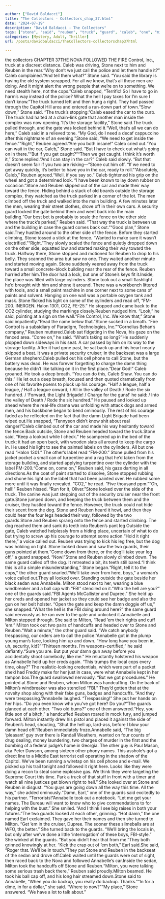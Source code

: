 ```yaml
---

author: ["David Baldacci"]
title: "The Collectors - Collectors_chap_37.html"
date: "2024-07-19"
description: "David Baldacci - The Collectors"
tags: ["stone", "said", "reuben", "truck", "guard", "caleb", "one", "milton", "way", "back", "car", "fence", "annabelle", "right", "gate", "get", "two", "damn", "toward", "started", "took", "read", "looked", "dog", "know"]
categories: [Mystery, Adult, Thriller]
url: /posts/davidbaldacci/TheCollectors-collectorschap37html

---
```


the collectors
CHAPTER 37THE NOVA FOLLOWED THE FIRE Control, Inc., truck at a discreet distance. Caleb was driving, Stone next to him and Reuben in the rear.“Why don’t we just call the police and let them handle it?” Caleb complained.“And tell them what?” Stone said. “You said the library is having the old system scrapped. For all we know, that’s all those men are doing. And it might alert the wrong people that we’re on to something. We need stealth here, not the cops.”Caleb snapped, “Terrific! So I have to go in harm’s way instead of the police? What the hell I pay taxes for I’m sure I don’t know.”The truck turned left and then hung a right. They had passed through the Capitol Hill area and entered a run-down part of town.“Slow down,” Stone said. “The truck’s stopping.”Caleb eased the car to the curb. The truck had halted at a chain-link gate that another man inside the complex was now opening.“It’s the storage facility,” Stone said.The truck pulled through, and the gate was locked behind it.“Well, that’s all we can do here,” Caleb said in a relieved tone. “My God, do I need a decaf cappuccino after this nightmare of an evening.”Stone said, “We need to get inside the fence.”“Right,” Reuben agreed.“Are you both insane!” Caleb cried out.“You can wait in the car, Caleb,” Stone said. “But I have to check out what’s going on in there.”“But if you get caught?”“Then we get caught. I think it’s worth it,” Stone replied.“And I can stay in the car?” Caleb said slowly. “But that doesn’t seem fair if you two are risking—”Stone cut him off. “If we need to get away quickly, it’s better to have you in the car, ready to roll.”“Absolutely, Caleb,” Reuben agreed.“Well, if you say so.” Caleb tightened his grip on the wheel and got a determined look. “I have been known to lay down rubber on occasion.”Stone and Reuben slipped out of the car and made their way toward the fence. Hiding behind a stack of old boards outside the storage complex, they watched as the truck parked in a corner of the lot. The men climbed off the truck and walked into the main building. A few minutes later the men, wearing their street clothes, drove off in their own cars. A security guard locked the gate behind them and went back into the main building.“Our best bet is probably to scale the fence on the other side where the truck’s parked,” Reuben said. “That way the truck is between us and the building in case the guard comes back out.”“Good plan,” Stone said.They hustled around to the other side of the fence. Before they started climbing, Stone tossed a stick at the fence. “Wanted to make sure it wasn’t electrified.”“Right.”They slowly scaled the fence and quietly dropped down on the other side, squatted low and started making their way toward the truck. Halfway there, Stone stopped and motioned for Reuben to drop to his belly. They scanned the area but saw no one. They waited another minute and started moving again. Stone suddenly veered away from the truck toward a small concrete-block building near the rear of the fence. Reuben hurried after him.The door had a lock, but one of Stone’s keys fit it.Inside, the place was filled with large cylinders. Stone took out a small flashlight he’d brought with him and shone it around. There was a workbench littered with tools, and a small paint machine in one corner next to some cans of paints and solvent. Hanging on one wall was a portable oxygen tank and mask. Stone flicked his light on some of the cylinders and read off, “FM-200. INERGEN. Halon 1301, CO2, FE-25.” He stopped and came back to the CO2 cylinder, studying the markings closely.Reuben nudged him. “Look,” he said, pointing at a sign on the wall.“Fire Control, Inc. We know that,” Stone said impatiently.“Read the name below that.”Stone sucked in a breath. “Fire Control is a subsidiary of Paradigm, Technologies, Inc.”“Cornelius Behan’s company,” Reuben muttered.Caleb sat fidgeting in the Nova, his gaze on the fenced area. “Come on,” he said. “What’s taking so long?”He suddenly plopped down sideways in his seat. A car passed by him on its way to the storage facility. After it had gone past, he sat back up and his heart nearly skipped a beat. It was a private security cruiser; in the backseat was a large German shepherd.Caleb pulled out his cell phone to call Stone, but the battery was dead. He was forever forgetting to charge the damn thing because he didn’t like talking on it in the first place.“Dear God!” Caleb groaned. He took a deep breath. “You can do this, Caleb Shaw. You can do this.” He let out a deep breath, focused and then quoted dramatically from one of his favorite poems to pluck up his courage. “Half a league, half a league, / Half a league onward, / All in the valley of Death / Rode the six hundred. / ‘Forward, the Light Brigade! / Charge for the guns!’ he said: / Into the valley of Death / Rode the six hundred.” He paused and looked up ahead where the real-life drama was unfolding with attack dogs and armed men, and his backbone began to bend ominously. The rest of his courage faded as he reflected on the fact that the damn Light Brigade had been wiped out.He snapped, “Tennyson didn’t know shit about real danger!”Caleb climbed out of the car and made his way hesitantly toward the fence.Back outside, Stone and Reuben headed toward the truck.Stone said, “Keep a lookout while I check.” He scampered up in the bed of the truck; it had an open back, with wooden slats all around to keep the cargo in. He used his light to see the painted labels on the cylinders. All but one read “Halon 1301.” The other’s label read “FM-200.” Stone pulled from his jacket pocket a small can of turpentine and a rag that he’d taken from the storage building, and started applying turpentine over the cylinder with the label FM-200.“Come on, come on,” Reuben said, his gaze darting in all directions.As the coat of paint started to dissolve, Stone stopped rubbing and shone his light on the label that had been painted over. He rubbed some more until it was finally revealed. “CO2,” he read. “Five thousand ppm.”“Oh, hell!” Reuben hissed. “Run for it, Oliver.”Stone looked over the side of the truck. The canine was just stepping out of the security cruiser near the front gate.Stone jumped down, and keeping the truck between them and the cruiser, they hustled toward the fence. However, the truck could not hide their scent from the dog. Stone and Reuben heard it howl, and then they could hear the four legs headed their way, followed by the two guards.Stone and Reuben sprang onto the fence and started climbing. The dog reached them and sank its teeth into Reuben’s pant leg.Outside the gate, Caleb watched helplessly from a hiding place, uncertain of what to do but trying to screw up his courage to attempt some action.“Hold it right there,” a voice called out. Reuben was trying to kick his leg free, but the dog was holding on tight. Stone looked down and saw the two guards, their guns pointed at them.“Come down from there, or the dog’ll take your leg off,” a guard snapped. “Now!”Stone and Reuben slowly climbed down. The same guard called off the dog. It retreated a bit, its teeth still bared.“I think this is all a simple misunderstanding,” Stone began.“Right, tell it to the cops,” the other guard snarled.“We’ll take over from here, boys,” a woman’s voice called out.They all looked over. Standing outside the gate beside her black sedan was Annabelle. Milton stood next to her, wearing a blue windbreaker and a ball cap with “FBI” stenciled on it.“Who the hell are you?” one of the guards said.“FBI Agents McCallister and Dupree.” She held up her creds and opened her jacket so they could see her badge and also the gun on her belt holster. “Open the gate and keep the damn doggie off us,” she snapped.“What the hell is the FBI doing around here?” the same guard said nervously as he ran over to the gate and unlocked it.Annabelle and Milton stepped through. She said to Milton, “Read ’em their rights and cuff ’em.” Milton took out two pairs of handcuffs and headed over to Stone and Reuben.“Wait a minute,” the other guard said. “We catch anybody trespassing, our orders are to call the police.”Annabelle got in the plump young man’s face, looking him up and down. “How long have you been in, uh, security, kid?”“Thirteen months. I’m weapons-certified,” he said defiantly.“Sure you are. But put your damn gun away before you accidentally shoot somebody, like me.” He reluctantly holstered his weapon as Annabelle held up her creds again. “This trumps the local cops every time, okay?” The realistic-looking credentials, which were part of a packet she’d had Freddy make for her just in case, were what Annabelle kept in her tampon box.The guard swallowed nervously. “But we got procedures.” He pointed at Stone and Reuben, whom Milton was handcuffing. On the back of Milton’s windbreaker was also stenciled “FBI.” They’d gotten that at the novelty shop along with their fake guns, badges and handcuffs. “And they were trespassing.”Annabelle laughed. “Trespassing!” She put her hands on her hips. “Do you even know who you’ve got here? Do you?”The guards glanced at each other. “Two old bums?” one of them answered.“Hey, you little son of a bitch,” a handcuffed Reuben roared in mock fury, and jumped forward. Milton instantly drew his pistol and placed it against the side of Reuben’s head, shouting, “Shut the hell up, lard-ass, before I blow your damn head off.”Reuben immediately froze.Annabelle said, “The big ‘pleasant’ guy over there is Randall Weathers, wanted on four counts of drug dealing, money laundering, two charges of murder in the first and the bombing of a federal judge’s home in Georgia. The other guy is Paul Mason, aka Peter Dawson, among sixteen other phony names. This asshole’s got a direct line to a Middle East terrorist cell operating in the shadow of the Capitol. We’ve been running a wiretap on his cell phone and e-mail. We picked up his trail tonight and followed it right here. Looks like they were doing a recon to steal some explosive gas. We think they were targeting the Supreme Court this time. Park a truck of that stuff in front with a timer and watch all nine justices get blown right to hell.” She looked over at Stone and Reuben in disgust. “You guys are going down all the way this time. All the way,” she added ominously.“Damn, Earl,” one of the guards said excitedly to his partner. “Terrorists!”Annabelle took out a notebook. “Let me get your names. The Bureau will want to know who to give commendations to for helping with the bust.” She smiled. “And I think I see big raises in both your futures.”The two guards looked at each other, grinning. “Hot damn,” the one named Earl exclaimed. They gave her their names and then she turned to Milton. “Get ’em in the cruiser, Dupree. The sooner these slimeballs are at WFO, the better.” She turned back to the guards. “We’ll bring the locals in, but only after we’ve done a little ‘interrogation’ of these boys, FBI-style.” She winked at the guards. “But you didn’t hear that from me.”They both grinned knowingly at her. “Kick the crap out of ’em both,” Earl said.She said, “Roger that. We’ll be in touch.”They put Stone and Reuben in the backseat of the sedan and drove off.Caleb waited until the guards were out of sight, then raced back to the Nova and followed Annabelle’s car.Inside the sedan, Milton took the handcuffs off Stone and Reuben.“Milton, you were talking some serious trash back there,” Reuben said proudly.Milton beamed. He took his ball cap off, and his long hair streamed down.Stone said to Annabelle, “When you do backup, you really do backup. Thanks.”“In for a dime, in for a dollar,” she said. “Where to now?”“My place,” Stone answered. “We have a lot to talk about.”